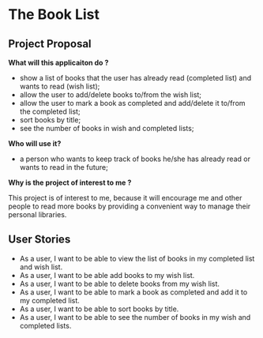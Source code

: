 # The Book List

## Project Proposal

**What will this applicaiton do ?**
- show a list of books that the user has already read (completed list) and wants to read (wish list);
- allow the user to add/delete books to/from the wish list;
- allow the user to mark a book as completed and add/delete it to/from the completed list;
- sort books by title;
- see the number of books in wish and completed lists;

**Who will use it?**
- a person who wants to keep track of books he/she has already read or wants to read in the future;


**Why is the project of interest to me ?**

This project is of interest to me, because it will encourage me and other people to read more
books by providing a convenient way to manage their personal libraries.

## User Stories

 - As a user, I want to be able to view the list of books in my completed list and wish list.
 - As a user, I want to be able add books to my wish list.
 - As a user, I want to be able to delete books from my wish list.
 - As a user, I want to be able to mark a book as completed and add it to my completed list.
 - As a user, I want to be able to sort books by title.
 - As a user, I want to be able to see the number of books in my wish and completed lists.
